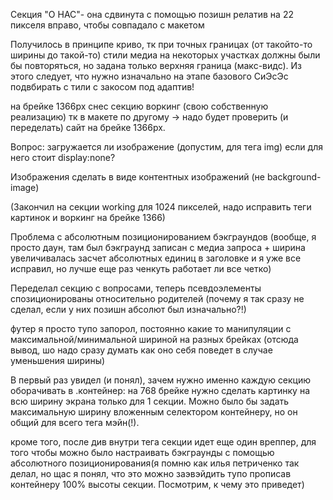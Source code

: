 <!-- внизу, где футер__сенд стоит ширина 101% чтобы влезал текст "согласен на обработку данных" -->

<!-- ------------------------------------------------------------------------------------------- -->

Секция "О НАС"- она сдвинута с помощью позишн релатив на 22 пикселя вправо, чтобы совпадало с макетом

Получилось в принципе криво, тк при точных  границах (от  такойто-то ширины до такой-то) стили 
медиа на некоторых участках должны были бы повторяться, но задана только верхняя  граница (макс-видс).
Из этого следует, что нужно изначально на этапе базового СиЭсЭс подвбирать с тили с закосом под адаптив!

<!-- ---------------------------------Задание 12 (адаптивы)----------------------------------------- -->
 на брейке 1366px снес секцию воркинг (свою собственную реализацию) тк в макете по другому -> надо будет проверить
(и переделать) сайт на брейке 1366px.

Вопрос: загружается ли изображение (допустим, для тега img) если для  него стоит display:none?

Изображения сделать в виде контентных изображений (не background-image)

(Закончил на секции working для 1024 пикселей, надо исправить теги картинок и воркинг на брейке 1366)

Проблема с абсолютным позиционированием бэкграундов (вообще, я просто даун, там  был бэкграунд записан с медиа
запроса + ширина увеличивалась засчет абсолютных единиц  в заголовке и я уже все исправил, но лучше еще раз ченкуть работает ли все четко)

Переделал секцию с вопросами, теперь псевдоэлементы спозиционированы относительно родителей (почему я так сразу не сделал, если у них позишн абсолют был изначально?!)

футер я просто тупо запорол, постоянно какие то манипуляции с максимальной/минимальной шириной на разных брейках (отсюда вывод, шо надо сразу думать как оно себя поведет в случае уменьшения ширины)

В первый раз увидел (и понял), зачем нужно именно каждую секцию оборачивать в .контейнер: на 768 брейке нужно сделать картинку на всю ширину экрана только для 1 секции. Можно было бы задать максимальную ширину вложенным селектором контейнеру, но он общий для всего тега мэйн(!).

кроме того, после див  внутри тега секции идет еще один вреппер, для того чтобы можно было настраивать бэкграунды с помощью абсолютного позиционирования(я помню как илья петриченко так делал, но щас я понял, что это  можно заэвэйдить тупо прописав контейнеру 100% высоты секции. Посмотрим, к чему это приведет)